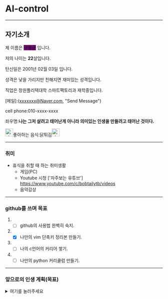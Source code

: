# AI-control
- - -
## 자기소개

제 이름은 <span style="background-color:purple">**구동균**</span> 입니다.

저의 나이는 **22**살입니다.

탄신일은 2001년 02월 03일 입니다.

성격은 낯을 가리지만 친해지면 재미있는 성격입니다.

직업은 창원폴리텍대학 스마트팩토리과 재학중입니다.

[메일]:(xxxxxxx@Naver.com, "Send Message")

cell phone:010-xxxx-xxxx

좌우명:**나는 그저 살려고 태어난게 아니라 의미있는 인생을 만들려고 태어난 것이다.**

<img width="25" alt="star1" src="https://user-images.githubusercontent.com/78655692/151471925-e5f35751-d4b9-416b-b41d-a059267a09e3.png">좋아하는 음식:닭튀김<img width="25" alt="star1" src="https://user-images.githubusercontent.com/78655692/151471925-e5f35751-d4b9-416b-b41d-a059267a09e3.png">

 
- - -

### 취미
+ 휴식을 취할 때 하는 취미생활 
  + 게임(PC)
  + Youtube 시청 ['자주보는 유튜브'] https://www.youtube.com/c/bobtailytb/videos
  + 음악감상
- - -

### github를 쓰며 목표

1. - [ ] github의 사용법 완벽히 숙지.

2. - [X] 나만의 vim 단축키 정리본 만들기.

3. - [ ] 나의 c언어의 커리어 쌓기.

4. - [ ] 나만의 python 커리큘럼 만들기.

- - -
### 앞으로의 인생 계획(목표)

<details>
<summary>여기를 눌러주세요</summary>
<div markdown="1">       

+ 취업가치관
  + 저의 취업 가치관은 PAY보다는 기술입니다.
  + 기술을 배워 저의 가치가 올라가면 PAY는 자동으로 따라온다는 생각입니다.
  + 취업을 한다면 대기업보다는 중견기업을 선택하고 싶습니다.
+ 계획
  + 중견기업으로 취직하여 기술을 배웁니다.
  + 기술을 배워 가치를 올린 뒤에 대기업으로 이직을 하고 싶습니다.
 
</div>
</details>


